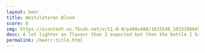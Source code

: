 ```yaml
---
layout: beer
title: Westvleteren Blond
score: 8
img: https://scontent.xx.fbcdn.net/v/t1.0-0/p480x480/1625546_10153966650393745_441647493230179601_n.jpg?oh=d6426949ef2faba2a5208cd304ce8fd7&oe=58D8F1A9
desc: A lot lighter on flavour than I expected but then the bottle I have is older than it should be. That said it is perfectly balanced down to the last drop and there’s a hint of some deliciousness there. Not worth the price you pay in this country but I would love to get a fresh case of this
permalink: /beer/:title.html
---
```

